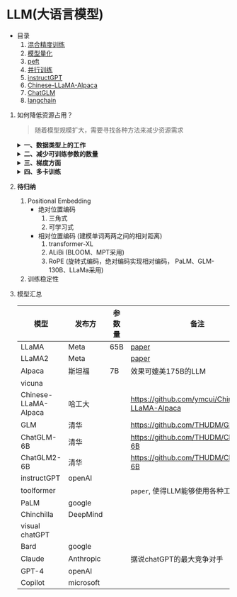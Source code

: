 # LLM(大语言模型)

- 目录
    1. [混合精度训练](自然语言处理/LLM/混合精度训练.md)
    2. [模型量化](自然语言处理/LLM/模型量化.md)
    3. [peft](自然语言处理/LLM/peft.md)
    4. [并行训练](自然语言处理/LLM/并行训练.md)
    5. [instructGPT](自然语言处理/LLM/instructGPT.md)
    6. [Chinese-LLaMA-Alpaca](自然语言处理/LLM/Chinese-LLaMA-Alpaca.md)
    7. [ChatGLM](自然语言处理/LLM/ChatGLM.md)
    8. [langchain](自然语言处理/LLM/langchain.md)

1. 如何降低资源占用？
    > 随着模型规模扩大，需要寻找各种方法来减少资源需求
    
    <details>
    <summary><b>一、数据类型上的工作</b></summary>

    1. 新的数据类型
        |数据类型||备注|
        |---|---|---|
        |FP32|float32|全精度(4bytes)|
        |FP16|float16|半精度(2bytes)|
        |BF16|bfloat16|半精度(2bytes)|
        |...|||
    2. [混合精度训练](自然语言处理/LLM/混合精度训练.md)
        - 部分操作使用FP16，部分操作使用FP32
    3. [模型量化(quantization)](自然语言处理/LLM/模型量化.md)
        - 进一步压缩，使用1byte来存储参数

    </details>

    <details>
    <summary><b>二、减少可训练参数的数量</b></summary>

    1. [peft](自然语言处理/LLM/peft.md)
        - 模型主体部分的参数不变，只添加少量adapter，通过微调这部分参数，来达到微调整个模型的效果
        - 目前常用的两种方式
            1. lora [paper](https://arxiv.org/abs/2106.09685)
            2. P-Tuning v2
    2. QLoRA
        - 两种方式的融合: `Quantization` + peft中的`lora`方式

    </details>

    <details>
    <summary><b>三、梯度方面</b></summary>

    1. gradient accumulate
        - 多个batch前向传播，计算loss后，累加在一起，再进行反向传播
    2. gradient checkpoint
        - 显存占用，激活函数占大头，以`bert-base`为例，model占用2%，optimizer占用10%，激活函数占用87.6%
        - 解决方式：时间换空间，又称 激活函数重演(rematerialization)

    </details>

    <details>
    <summary><b>四、多卡训练</b></summary>

    1. [x] 数据并行 (Data Parallelism)
    2. [ ] 模型并行
        1. 简单的模型并行 (分层)
        2. 流水线并行 [Gpipe](https://arxiv.org/abs/1811.06965v5)
        3. 张量并行 [Megatron-LM](https://arxiv.org/abs/1909.08053v4)
    3. [ ] 优化器并行 [ZeRO](https://arxiv.org/abs/1910.02054v3)

    </details>

2. **待归纳**
    1. Positional Embedding
        - 绝对位置编码
            1. 三角式
            2. 可学习式
        - 相对位置编码 (建模单词两两之间的相对距离)
            1. transformer-XL
            2. ALiBi (BLOOM、MPT采用)
            3. RoPE (旋转式编码，绝对编码实现相对编码， PaLM、GLM-130B、LLaMa采用)
    2. 训练稳定性

3. 模型汇总

    |模型|发布方|参数量|备注|
    |---|---|---|---|
    |LLaMA|Meta|65B|[paper](https://arxiv.org/abs/2302.13971v1)|
    |LLaMA2|Meta||[paper](https://ai.meta.com/research/publications/llama-2-open-foundation-and-fine-tuned-chat-models/)|
    |Alpaca|斯坦福|7B|效果可媲美175B的LLM|
    |vicuna||||
    |Chinese-LLaMA-Alpaca|哈工大||https://github.com/ymcui/Chinese-LLaMA-Alpaca|
    |GLM|清华||https://github.com/THUDM/GLM|
    |ChatGLM-6B|清华||https://github.com/THUDM/ChatGLM-6B|
    |ChatGLM2-6B|清华||https://github.com/THUDM/ChatGLM2-6B|
    |instructGPT|openAI|||
    |toolformer|||`paper`, 使得LLM能够使用各种工具|
    |PaLM|google|||
    |Chinchilla|DeepMind|||
    |visual chatGPT||||
    |Bard|google|||
    |Claude|Anthropic||据说chatGPT的最大竞争对手|
    |GPT-4|openAI|||
    |Copilot|microsoft|||